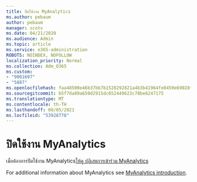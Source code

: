 ```yaml
---
title: ปิดใช้งาน MyAnalytics
ms.author: pebaum
author: pebaum
manager: scotv
ms.date: 04/21/2020
ms.audience: Admin
ms.topic: article
ms.service: o365-administration
ROBOTS: NOINDEX, NOFOLLOW
localization_priority: Normal
ms.collection: Adm_O365
ms.custom:
- "9001697"
- "5887"
ms.openlocfilehash: faa48500e46b37bb7b1528292821a4b3b41964fe0459e69028f990aa10a81fd8
ms.sourcegitcommit: b5f7da89a650d2915dc652449623c78be6247175
ms.translationtype: MT
ms.contentlocale: th-TH
ms.lasthandoff: 08/05/2021
ms.locfileid: "53928778"
---
```

# <a name="disable-myanalytics"></a>ปิดใช้งาน MyAnalytics

เมื่อต้องการปิดใช้งาน MyAnalytics[ให้ดู ปฏิเสธการเข้าร่วม MyAnalytics](https://docs.microsoft.com/workplace-analytics/myanalytics/use/opt-out-of-mya) 

For additional information about MyAnalytics see [MyAnalytics introduction](https://docs.microsoft.com/workplace-analytics/myanalytics/mya-landing-page).

